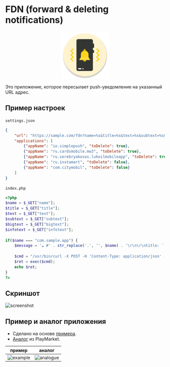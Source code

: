 # FDN (forward & deleting notifications)

<p align="center">
  <img width="150" height="150" src="https://github.com/McFev/FDN/blob/main/app/src/main/res/mipmap-xxxhdpi/ic_launcher_round.png?raw=true">
</p>
Это приложение, которое пересылает push-уведомление на указанный URL адрес.

## Пример настроек
`settings.json`
```json
{
    "url": "https://sample.com/fdn?name=%s&title=%s&text=%s&subtext=%s&bigtext=%s&infotext=%s",
    "applications": [
        {"appName": "io.simplepush", "toDelete": true},
        {"appName": "ru.cardsmobile.mw3", "toDelete": true},
        {"appName": "ru.serebryakovas.lukoilmobileapp", "toDelete": true},
        {"appName": "ru.instamart", "toDelete": false},
        {"appName": "com.citymobil", "toDelete": false}
    ]
}
```
`index.php`
```php
<?php
$name = $_GET["name"];
$title = $_GET["title"];
$text = $_GET["text"];
$subtext = $_GET["subtext"];
$bigtext = $_GET["bigtext"];
$infotext = $_GET["infotext"];

if($name === "com.sample.app") {
	$message = '☁️ #' . str_replace('.', '', $name) . '\r\n\r\ntitle: `' . $title . '`\r\ntext: `' . $text . '`\r\nsubtext: `' . $subtext . '`\r\nbigtext: `' . $bigtext . '`\r\ninfotext: `' . $infotext . '`';
    
	$cmd = "/usr/bin/curl -X POST -H 'Content-Type: application/json' -d '{\"chat_id\": \"********\", \"text\": \"" . $message . "\", \"parse_mode\": \"markdown\"}' https://api.telegram.org/bot******/sendMessage";
	$ret = exec($cmd);
	echo $ret;
}
?>
```


## Скриншот
![screenshot](https://i.ibb.co/4KKGkHq/screenshot.png)

## Пример и аналог приложения

* Сделано на основе [примера](https://github.com/Chagall/notification-listener-service-example).
* [Аналог](https://play.google.com/store/apps/details?id=com.jojoagogogo.nf) из PlayMarket.

 **пример** | **аналог**
------------ | -------------
 ![example](https://i.ibb.co/gjgq3tq/example.webp) | ![analogue](https://i.ibb.co/NNdfkXD/analogue.webp) 
